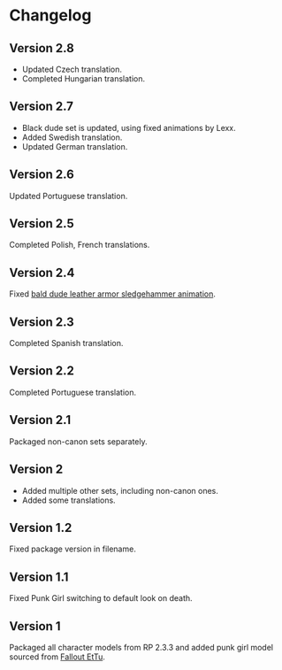 # Changelog

## Version 2.8

- Updated Czech translation.
- Completed Hungarian translation.

## Version 2.7

- Black dude set is updated, using fixed animations by Lexx.
- Added Swedish translation.
- Updated German translation.

## Version 2.6

Updated Portuguese translation.

## Version 2.5

Completed Polish, French translations.

## Version 2.4

Fixed [bald dude leather armor sledgehammer animation](https://github.com/BGforgeNet/Fallout2_Hero_Appearance/issues/2).

## Version 2.3

Completed Spanish translation.

## Version 2.2

Completed Portuguese translation.

## Version 2.1

Packaged non-canon sets separately.

## Version 2

- Added multiple other sets, including non-canon ones.
- Added some translations.

## Version 1.2

Fixed package version in filename.

## Version 1.1

Fixed Punk Girl switching to default look on death.

## Version 1

Packaged all character models from RP 2.3.3 and added punk girl model sourced from [Fallout EtTu](https://github.com/BGforgeNet/Fallout2_Restoration_Project/issues/14).

